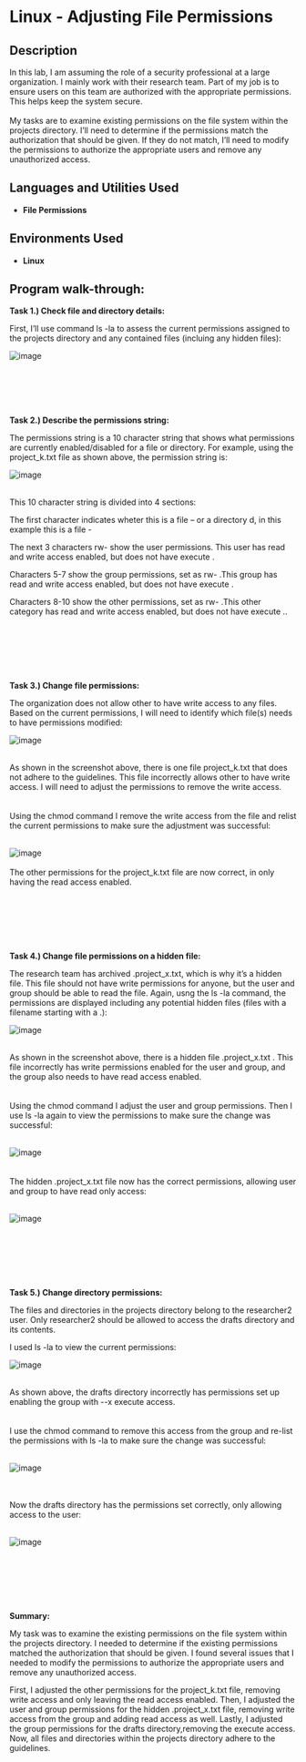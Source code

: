 <h1>Linux - Adjusting File Permissions</h1>

<h2>Description</h2>
In this lab, I am assuming the role of a security professional at a large organization. I mainly work with their research team. Part of my job is to ensure users on this team are authorized with the appropriate permissions. This helps keep the system secure. 
<br />
<br />
My tasks are to examine existing permissions on the file system within the projects directory. I’ll need to determine if the permissions match the authorization that should be given. If they do not match, I’ll need to modify the permissions to authorize the appropriate users and remove any unauthorized access.
<br />


<h2>Languages and Utilities Used</h2>

- <b>File Permissions</b>

<h2>Environments Used </h2>

- <b>Linux</b> 

<h2>Program walk-through:</h2>


<b>Task 1.) Check file and directory details:</b>

First, I’ll use command  ls -la to assess  the current permissions assigned to the projects directory and any contained files (incluing any hidden files): <br />

![image](https://github.com/J-DONDA/Linux_AdjustingFilePermissions/assets/116527248/2843ab42-01d6-44d6-a2f7-0f15ff55c3b3)


<br />
<br />
<br />
<br />

<b>Task 2.) Describe the permissions string:</b>  <br />

The permissions string is a 10 character string that shows what permissions are currently enabled/disabled for a file or directory. For example, using the project_k.txt file as shown above, the permission string is: <br />

![image](https://github.com/J-DONDA/Linux_AdjustingFilePermissions/assets/116527248/1aca8f21-10fa-46af-a932-3eee939db42e)

<br />
This 10 character string is divided into 4 sections:

The first character indicates wheter this is a file – or a directory d, in this example this is a file -

The next 3 characters rw- show the user permissions. This user  has read and write access  enabled, but does not have  execute .

Characters  5-7 show the group permissions, set as rw- .This group has read and write access  enabled, but does not have  execute .

Characters  8-10 show the other permissions, set as rw- .This other category has read and write access  enabled, but does not have  execute ..

<br />
<br />
<br />
<br />
<br />

<b>Task 3.) Change file permissions:</b> <br/>

The organization does not allow other to have write access to any files. Based on the current permissions, I will need to identify which file(s) needs to have permissions modified: <br />

![image](https://github.com/J-DONDA/Linux_AdjustingFilePermissions/assets/116527248/64a7667a-e18a-447c-9fa5-8c6182bf4ba3)

<br />
As shown in the screenshot above, there is one file project_k.txt that does not adhere to the guidelines. This file incorrectly allows other to have write access. I will need to adjust the permissions to remove the write access.
<br />
<br />
<br />
Using the chmod command I remove the write access  from the file and relist the current permissions to make sure the adjustment was successful: <br />
<br />

![image](https://github.com/J-DONDA/Linux_AdjustingFilePermissions/assets/116527248/f130be7b-e9a9-40a7-bded-098f676fd5fd)
<br />
<br />
The other permissions for the project_k.txt file are  now correct, in only having the read access  enabled.

<br />
<br />
<br />
<br />
<br />

<b>Task 4.) Change file permissions on a hidden file:</b>  <br />

The research team has archived .project_x.txt, which is why it’s a hidden file. This file should not have write permissions for anyone, but the user and group should be able to read the file. 
Again, usng the ls -la command, the permissions are displayed including any potential hidden files (files with a filename starting with a .): <br />

![image](https://github.com/J-DONDA/Linux_AdjustingFilePermissions/assets/116527248/d2020ccf-08c6-4f33-a1fb-2363af6d20e1)

<br />
As shown in the screenshot above, there is a hidden file .project_x.txt . This file incorrectly has write permissions enabled for the user and group, and the group also needs to have read access  enabled.
<br />
<br />
<br />
Using the chmod command I adjust the user and group permissions. Then I use ls -la again to view the permissions to make sure the change was successful: <br />
<br />

![image](https://github.com/J-DONDA/Linux_AdjustingFilePermissions/assets/116527248/f3be2505-1049-470d-86cc-dfc200f35e5d)
<br />
<br />
<br />
The hidden .project_x.txt file now has the correct permissions, allowing user and group to have read only access: <br />
<br />

![image](https://github.com/J-DONDA/Linux_AdjustingFilePermissions/assets/116527248/e5567862-255e-4de5-9840-7232ad9923b0)

<br />
<br />
<br />
<br />
<br />

<b> Task 5.) Change directory permissions:</b>  <br/>

The files and directories in the projects directory belong to the researcher2 user. Only researcher2 should be allowed to access the drafts directory and its contents. 

I used ls -la to view the current permissions:  <br />

![image](https://github.com/J-DONDA/Linux_AdjustingFilePermissions/assets/116527248/fb702f6b-19a7-4dc2-a8ae-b376bf8bb02c)


<br />
As shown above, the drafts directory incorrectly has permissions set up enabling the group with --x execute access.
<br />
<br />
<br />
I use the chmod command to remove this access from the group and re-list the permissions with ls -la to make sure the change was successful: <br />
<br />

![image](https://github.com/J-DONDA/Linux_AdjustingFilePermissions/assets/116527248/82fd1439-968b-49f8-97a2-cf9ab11e1c40)

<br />
<br />
Now the drafts directory has the permissions set correctly, only allowing access to the user: <br />
<br />

![image](https://github.com/J-DONDA/Linux_AdjustingFilePermissions/assets/116527248/0724d609-c16e-487e-8858-d89fc86d9489)

<br />
<br />
<br />
<br />
<br />


<b> Summary:</b>  <br/>

My task was to examine the existing permissions on the file system within the projects directory. I needed to determine if the existing permissions matched the authorization that should be given. I found several issues that I needed to modify the permissions to authorize the appropriate users and remove any unauthorized access.

First, I adjusted the other permissions for the project_k.txt file, removing write access and only leaving the read access  enabled. Then, I adjusted the user and group permissions for the hidden .project_x.txt file, removing write access from the group and adding read access  as well. Lastly, I adjusted the group permissions for the drafts directory,removing the execute access. Now, all files and directories within the projects directory adhere to the guidelines.
</p>

<!--
 ```diff
- text in red
+ text in green
! text in orange
# text in gray
@@ text in purple (and bold)@@
```
--!>
